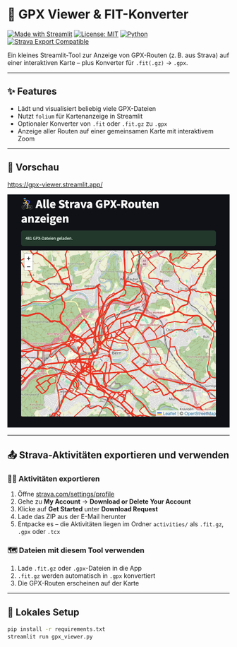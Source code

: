 # 🚴 GPX Viewer & FIT-Konverter

[![Made with Streamlit](https://img.shields.io/badge/Made%20with-Streamlit-ff4b4b?logo=streamlit&logoColor=white)](https://streamlit.io/)
[![License: MIT](https://img.shields.io/badge/License-MIT-blue.svg)](LICENSE)
[![Python](https://img.shields.io/badge/Python-3.10+-blue.svg?logo=python&logoColor=white)](https://www.python.org/)
[![Strava Export Compatible](https://img.shields.io/badge/Strava%20Export-supported-orange?logo=strava)](https://www.strava.com/)

Ein kleines Streamlit-Tool zur Anzeige von GPX-Routen (z. B. aus Strava) auf einer interaktiven Karte – plus Konverter für `.fit(.gz)` → `.gpx`.

---

## ✨ Features

- Lädt und visualisiert beliebig viele GPX-Dateien
- Nutzt `folium` für Kartenanzeige in Streamlit
- Optionaler Konverter von `.fit` oder `.fit.gz` zu `.gpx`
- Anzeige aller Routen auf einer gemeinsamen Karte mit interaktivem Zoom

---

## 📸 Vorschau

https://gpx-viewer.streamlit.app/

<img src="screenshot_app.png" alt="Screenshot der App" width="800"/>

---

## 📤 Strava-Aktivitäten exportieren und verwenden

### 🏃‍♂️ Aktivitäten exportieren

1. Öffne [strava.com/settings/profile](https://www.strava.com/settings/profile)
2. Gehe zu **My Account** → **Download or Delete Your Account**
3. Klicke auf **Get Started** unter **Download Request**
4. Lade das ZIP aus der E-Mail herunter
5. Entpacke es – die Aktivitäten liegen im Ordner `activities/` als `.fit.gz`, `.gpx` oder `.tcx`

### 🗺️ Dateien mit diesem Tool verwenden

1. Lade `.fit.gz` oder `.gpx`-Dateien in die App
2. `.fit.gz` werden automatisch in `.gpx` konvertiert
3. Die GPX-Routen erscheinen auf der Karte

---

## 🚀 Lokales Setup

```bash
pip install -r requirements.txt
streamlit run gpx_viewer.py
